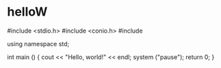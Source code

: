 # helloW

#include <stdio.h>
#include <conio.h>
#include <iostream>

using namespace  std;

int main ()
{
	cout << "Hello, world!" << endl;
	system ("pause"); 
	return 0;
}
